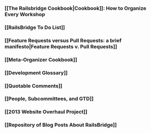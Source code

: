 ### [[The Railsbridge Cookbook|Cookbook]]: How to Organize Every Workshop

### [[RailsBridge To Do List]]

### [[Feature Requests versus Pull Requests: a brief manifesto|Feature Requests v. Pull Requests]]

### [[Meta-Organizer Cookbook]]

### [[Development Glossary]]

### [[Quotable Comments]]

### [[People, Subcommittees, and GTD]]

### [[2013 Website Overhaul Project]]

### [[Repository of Blog Posts About RailsBridge]]
